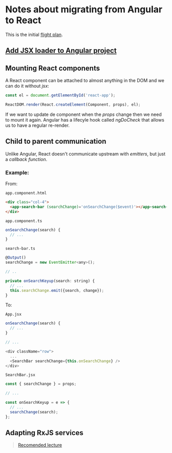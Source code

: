 # Notes about migrating from Angular to React

This is the initial [flight plan](doc/flight-plan.md).

## [Add JSX loader to Angular project](add-jsx.md)

## Mounting React components
A React component can be attached to almost anything in the DOM and we can do it
without *jsx*:

```js
const el = document.getElementById('react-app');

ReactDOM.render(React.createElement(Component, props), el);
```

If we want to update de component when the *props* change then we need to mount it
again. Angular has a lifecyle hook called *ngDoCheck* that allows us to have a regular re-render.

## Child to parent communication
Unlike Angular, React doesn't communicate upstream with *emitters*, but just a
*callback function*.

### Example:

From:

`app.component.html`
```html
<div class="col-4">
  <app-search-bar (searchChange)='onSearchChange($event)'></app-search-bar>
</div>
```

`app.component.ts`
```js
onSearchChange(search) {
  // ...
}
```

`search-bar.ts`
```js
@Output()
searchChange = new EventEmitter<any>();

// ..

private onSearchKeyup(search: string) {
  // ...
  this.searchChange.emit({search, change});
}
```

To:

`App.jsx`
```js
onSearchChange(search) {
  // ...
}

// ...

<div className="row">
  ...
  <SearchBar searchChange={this.onSearchChange} />
</div>
```

`SearchBar.jsx`
```js
const { searchChange } = props;

// ...

const onSearchKeyup = e => {
  // ...
  searchChange(search);
};

```
## Adapting RxJS services
> [Recomended lecture](https://blog.logrocket.com/rxjs-with-react-hooks-for-state-management/)
